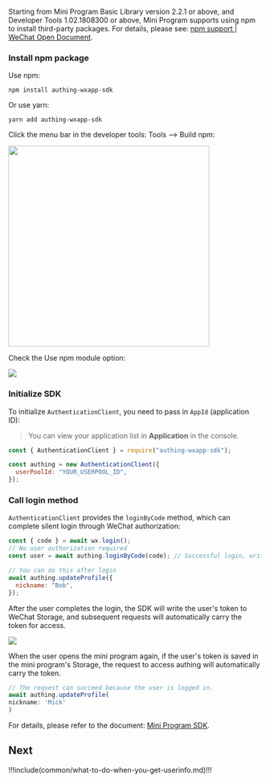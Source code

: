 <IntegrationDetailCard title="Start Development Access">

Starting from Mini Program Basic Library version 2.2.1 or above, and Developer Tools 1.02.1808300 or above, Mini Program supports using npm to install third-party packages. For details, please see: [npm support | WeChat Open Document](https://developers.weixin.qq.com/miniprogram/dev/devtools/npm.html).

### Install npm package

Use npm:

```
npm install authing-wxapp-sdk
```

Or use yarn:

```
yarn add authing-wxapp-sdk
```

Click the menu bar in the developer tools: Tools --> Build npm:

<img src="~@imagesZhCn/reference/wxmp-npm.png" height="400px">

Check the Use npm module option:

![](~@imagesZhCn/reference/wxmp-npm2.png)

### Initialize SDK

To initialize `AuthenticationClient`, you need to pass in `AppId` (application ID):

> You can view your application list in **Application** in the console.

```javascript
const { AuthenticationClient } = require("authing-wxapp-sdk");

const authing = new AuthenticationClient({
  userPoolId: "YOUR_USERPOOL_ID",
});
```

### Call login method

`AuthenticationClient` provides the `loginByCode` method, which can complete silent login through WeChat authorization:

```javascript
const { code } = await wx.login();
// No user authorization required
const user = await authing.loginByCode(code); // Successful login, write token to WeChat Storage

// You can do this after login
await authing.updateProfile({
  nickname: "Bob",
});
```

After the user completes the login, the SDK will write the user's token to WeChat Storage, and subsequent requests will automatically carry the token for access.

![](~@imagesZhCn/reference/20201112165637.png)

When the user opens the mini program again, if the user's token is saved in the mini program's Storage, the request to access authing will automatically carry the token.

```javascript
// The request can succeed because the user is logged in.
await authing.updateProfile(
nickname: 'Mick'
)
```

For details, please refer to the document: [Mini Program SDK](/reference/sdk-for-wxapp.md).

## Next

!!!include(common/what-to-do-when-you-get-userinfo.md)!!!

</IntegrationDetailCard>
